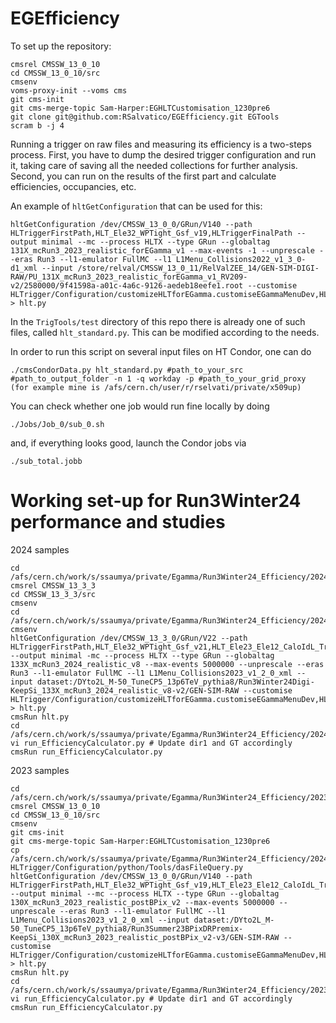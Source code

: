 # EGEfficiency

To set up the repository:
```
cmsrel CMSSW_13_0_10
cd CMSSW_13_0_10/src
cmsenv
voms-proxy-init --voms cms
git cms-init
git cms-merge-topic Sam-Harper:EGHLTCustomisation_1230pre6
git clone git@github.com:RSalvatico/EGEfficiency.git EGTools
scram b -j 4
```

Running a trigger on raw files and measuring its efficiency is a two-steps process. First, you have to dump the desired trigger configuration and run it, taking care of saving all the needed collections for further analysis. Second, you can run on the results of the first part and calculate efficiencies, occupancies, etc.

An example of `hltGetConfiguration` that can be used for this:
```
hltGetConfiguration /dev/CMSSW_13_0_0/GRun/V140 --path HLTriggerFirstPath,HLT_Ele32_WPTight_Gsf_v19,HLTriggerFinalPath --output minimal --mc --process HLTX --type GRun --globaltag 131X_mcRun3_2023_realistic_forEGamma_v1 --max-events -1 --unprescale --eras Run3 --l1-emulator FullMC --l1 L1Menu_Collisions2022_v1_3_0-d1_xml --input /store/relval/CMSSW_13_0_11/RelValZEE_14/GEN-SIM-DIGI-RAW/PU_131X_mcRun3_2023_realistic_forEGamma_v1_RV209-v2/2580000/9f41598a-a01c-4a6c-9126-aedeb18eefe1.root --customise HLTrigger/Configuration/customizeHLTforEGamma.customiseEGammaMenuDev,HLTrigger/Configuration/customizeHLTforEGamma.customiseEGammaInputContent > hlt.py
```

In the `TrigTools/test` directory of this repo there is already one of such files, called `hlt_standard.py`. This can be modified according to the needs.

In order to run this script on several input files on HT Condor, one can do
```
./cmsCondorData.py hlt_standard.py #path_to_your_src #path_to_output_folder -n 1 -q workday -p #path_to_your_grid_proxy (for example mine is /afs/cern.ch/user/r/rselvati/private/x509up)
``` 
You can check whether one job would run fine locally by doing
```
./Jobs/Job_0/sub_0.sh
```
and, if everything looks good, launch the Condor jobs via
```
./sub_total.jobb
```

# Working set-up for Run3Winter24 performance and studies

2024 samples
```
cd /afs/cern.ch/work/s/ssaumya/private/Egamma/Run3Winter24_Efficiency/2024_Samples/
cmsrel CMSSW_13_3_3
cd CMSSW_13_3_3/src
cmsenv
cd /afs/cern.ch/work/s/ssaumya/private/Egamma/Run3Winter24_Efficiency/2024_Samples/CMSSW_13_3_3/src/
cmsenv
hltGetConfiguration /dev/CMSSW_13_3_0/GRun/V22 --path HLTriggerFirstPath,HLT_Ele32_WPTight_Gsf_v21,HLT_Ele23_Ele12_CaloIdL_TrackIdL_IsoVL_v25,HLTriggerFinalPath --output minimal -mc --process HLTX --type GRun --globaltag 133X_mcRun3_2024_realistic_v8 --max-events 5000000 --unprescale --eras Run3 --l1-emulator FullMC --l1 L1Menu_Collisions2023_v1_2_0_xml --input dataset:/DYto2L_M-50_TuneCP5_13p6TeV_pythia8/Run3Winter24Digi-KeepSi_133X_mcRun3_2024_realistic_v8-v2/GEN-SIM-RAW --customise HLTrigger/Configuration/customizeHLTforEGamma.customiseEGammaMenuDev,HLTrigger/Configuration/customizeHLTforEGamma.customiseEGammaInputContent > hlt.py
cmsRun hlt.py
cd /afs/cern.ch/work/s/ssaumya/private/Egamma/Run3Winter24_Efficiency/2024_Samples/CMSSW_13_3_3/src/EGTools/TrigTools/test
vi run_EfficiencyCalculator.py # Update dir1 and GT accordingly
cmsRun run_EfficiencyCalculator.py

```
2023 samples
```
cd /afs/cern.ch/work/s/ssaumya/private/Egamma/Run3Winter24_Efficiency/2023_Samples/
cmsrel CMSSW_13_0_10
cd CMSSW_13_0_10/src
cmsenv
git cms-init
git cms-merge-topic Sam-Harper:EGHLTCustomisation_1230pre6
cp /afs/cern.ch/work/s/ssaumya/private/Egamma/Run3Winter24_Efficiency/2024_Samples/CMSSW_13_3_3/src/HLTrigger/Configuration/python/Tools/dasFileQuery.py HLTrigger/Configuration/python/Tools/dasFileQuery.py
hltGetConfiguration /dev/CMSSW_13_0_0/GRun/V140 --path HLTriggerFirstPath,HLT_Ele32_WPTight_Gsf_v19,HLT_Ele23_Ele12_CaloIdL_TrackIdL_IsoVL_v23,HLTriggerFinalPath --output minimal --mc --process HLTX --type GRun --globaltag 130X_mcRun3_2023_realistic_postBPix_v2 --max-events 5000000 --unprescale --eras Run3 --l1-emulator FullMC --l1 L1Menu_Collisions2023_v1_2_0_xml --input dataset:/DYto2L_M-50_TuneCP5_13p6TeV_pythia8/Run3Summer23BPixDRPremix-KeepSi_130X_mcRun3_2023_realistic_postBPix_v2-v3/GEN-SIM-RAW --customise HLTrigger/Configuration/customizeHLTforEGamma.customiseEGammaMenuDev,HLTrigger/Configuration/customizeHLTforEGamma.customiseEGammaInputContent > hlt.py
cmsRun hlt.py
cd /afs/cern.ch/work/s/ssaumya/private/Egamma/Run3Winter24_Efficiency/2023_Samples/CMSSW_13_0_10/src/EGTools/TrigTools/test
vi run_EfficiencyCalculator.py # Update dir1 and GT accordingly
cmsRun run_EfficiencyCalculator.py

```
